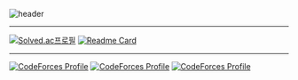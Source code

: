![header](https://capsule-render.vercel.app/api?type=rounded&color=auto&height=300&section=header&text=hello,%20world&fontSize=90)

<hr>

[![Solved.ac프로필](http://mazassumnida.wtf/api/v2/generate_badge?boj=hoxymola)](https://solved.ac/hoxymola)
[![Readme Card](https://github-readme-stats.vercel.app/api/pin/?username=HOXYMOLA&repo=Cheat-Sheet)](https://github.com/HOXYMOLA/Cheat-Sheet)


<hr>

[![CodeForces Profile](https://cf.leed.at?id=hoxym01a)](https://codeforces.com/profile/hoxym01a)
[![CodeForces Profile](https://cf.leed.at?id=ho_oxymola)](https://codeforces.com/profile/ho_oxymola)
[![CodeForces Profile](https://cf.leed.at?id=hoxymola-_-)](https://codeforces.com/profile/hoxymola-_-)
